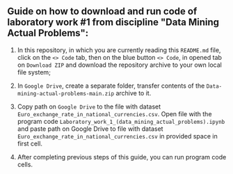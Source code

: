 ## Guide on how to download and run code of laboratory work #1 from discipline "Data Mining Actual Problems":

1. In this repository, in which you are currently reading this ```README.md``` file, click on the ```<> Code``` tab, then on the blue button ```<> Code```, in opened tab on ```Download ZIP``` and download the repository archive to your own local file system;

2. In ```Google Drive```, create a separate folder, transfer contents of the ```Data-mining-actual-problems-main.zip``` archive to it.
  
3. Copy path on ```Google Drive``` to the file with dataset ```Euro_exchange_rate_in_national_currencies.csv```. Open file with the program code ```Laboratory_work_1_(data_mining_actual_problems).ipynb``` and paste path on Google Drive to file with dataset ```Euro_exchange_rate_in_national_currencies.csv``` in provided space in first cell.

4. After completing previous steps of this guide, you can run program code cells.
